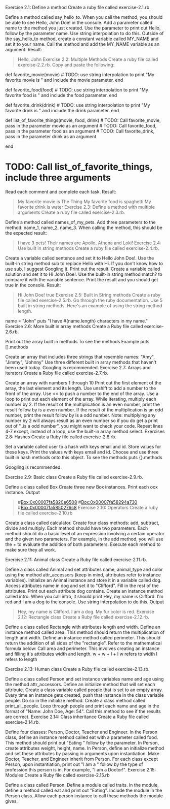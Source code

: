 Exercise 2.1: Define a method
Create a ruby file called exercise-2.1.rb.

Define a method called say_hello_to. When you call the method, you should be able to see Hello, John Doe! in the console.
Add a parameter called name to the method you just created. Use the parameter to print out Hello, follow by the parameter name. Use string interpolation to do this.
Outside of the say_hello_to method, create a constant variable called MY_NAME and set it to your name.
Call the method and add the MY_NAME variable as an argument.
Result:

> Hello, John
> Exercise 2.2: Multiple Methods
> Create a ruby file called exercise-2.2.rb. Copy and paste the following:

def favorite_movie(movie) # TODO: use string interpolation to print "My favorite movie is " and include the movie parameter.
end

def favorite_food(food) # TODO: use string interpolation to print "My favorite food is " and include the food parameter.
end

def favorite_drink(drink) # TODO: use string interpolation to print "My favorite drink is " and include the drink parameter.
end

def list_of_favorite_things(movie, food, drink) # TODO: Call favorite_movie, pass in the parameter movie as an argument # TODO: Call favorite_food, pass in the parameter food as an argument # TODO: Call favorite_drink, pass in the parameter drink as an argument

end

# TODO: Call list_of_favorite_things, include three arguments

Read each comment and complete each task.
Result:

> My favorite movie is The Thing
> My favorite food is spaghetti
> My favorite drink is water
> Exercise 2.3: Define a method with multiple arguments
> Create a ruby file called exercise-2.3.rb.

Define a method called names_of_my_pets. Add three parameters to the method: name_1, name_2, name_3.
When calling the method, this should be the expected result:

> I have 3 pets! Their names are Apollo, Athena and Loki!
> Exercise 2.4: Use built in string methods
> Create a ruby file called exercise-2.4.rb.

Create a variable called sentence and set it to Hello John Doe!. Use the built-in string method sub to replace Hello with Hi. If you don't know how to use sub, I suggest Googling it. Print out the result.
Create a variable called solution and set it to Hi John Doe!. Use the built-in string method match? to compare it with the variable sentence. Print the result and you should get true in the console.
Result:

> Hi John Doe!
> true
> Exercise 2.5: Built in String methods
> Create a ruby file called exercise-2.5.rb. Go through the ruby documentation. Use 5 built in string methods. Here's an example of using the string method length.

name = "John"
puts "I have #{name.length} characters in my name."
Exercise 2.6: More built in array methods
Create a Ruby file called exercise-2.6.rb.

Print out the array built in methods
To see the methods Example puts [].methods

Create an array that includes three strings that resemble names: "Amy", "Jimmy", "Johnny"
Use three different built in array methods that haven't been used today. Googling is recommended.
Exercise 2.7: Arrays and iterators
Create a Ruby file called exercise-2.7.rb.

Create an array with numbers 1 through 10
Print out the first element of the array, the last element and its length.
Use unshift to add a number to the front of the array. Use << to push a number to the end of the array.
Use a loop to print out each element of the array.
While iterating, multiply each number by 2.
If the result of the multiplication is an even number, print the result follow by is a even number.
If the result of the multiplication is an odd number, print the result follow by is a odd number. Note: multiplying any number by 2 will always result as an even number so if you do get a print out of "..is a odd number", you might want to check your code.
Repeat lines 4-7 except, instead of a loop, use the built-in array method select.
Exercises 2.8: Hashes
Create a Ruby file called exercise-2.8.rb.

Set a variable called user to a hash with keys email and id. Store values for these keys.
Print the values with keys email and id.
Choose and use three built in hash methods onto this object.
To see the methods puts {}.methods

Googling is recommended.

Exercise 2.9: Basic class
Create a Ruby file called exercise-2.9.rb.

Define a class called Box
Create three new Box instances.
Print each oox instance.
Output

> #<Box:0x00007fa5820e6508>
> #<Box:0x00007fa58294a730>
> #<Box:0x00007fa5850276c8>
> Exercise 2.10: Operators
> Create a ruby file called exercise-2.10.rb

Create a class called calculator. Create four class methods: add, subtract, divide and multiply. Each method should have two parameters. Each method should do a basic level of an expression involving a certain operator and the given two parameters. For example, in the add method, you will use the + to evaluate the addition of both parameters. Execute each method to make sure they all work.

Exercise 2.11: Animal class
Create a Ruby file called exercise-2.11.rb.

Define a class called Animal and set attributes name, animal_type and color using the method attr_accessors (keep in mind, attributes refer to instance variables).
Initialize an Animal instance and store it in a variable called dog.
Access attributes name in dog and set it to "Clifford". Fill in the rest of the attributes.
Print out each attribute dog contains.
Create an instance method called intro. When you call intro, it should print Hey, my name is Clifford. I'm red and I am a dog to the console. Use string interpolation to do this.
Output

> Hey, my name is Clifford.
> I am a dog.
> My fur color is red.
> Exercise 2.12: Rectangle class
> Create a Ruby file called exercise-2.12.rb.

Define a class called Rectangle with attributes length and width.
Define an instance method called area. This method should return the multiplication of length and width.
Define an instance method called perimeter. This should return the addition of all sides of the "rectangle". Refer to the mathematical formula below:
Call area and perimeter. This involves creating an instance and filling it's attributes width and length.
w + w + l + l
w refers to width l refers to length

Exercise 2.13: Human class
Create a Ruby file called exercise-2.13.rb.

Define a class called Person and set instance variables name and age using the method attr_accessors.
Define an initialize method that will set each attribute.
Create a class variable called people that is set to an empty array.
Every time an instance gets created, push that instance in the class variable people. Do so in the initialize method.
Create a class method called print_all_people. Loop through people and print each name and age in the format of "Name: John Doe, Age: 54". Call this method to see if the results are correct.
Exercise 2.14: Class inheritance
Create a Ruby file called exercise-2.14.rb.

Define four classes: Person, Doctor, Teacher and Engineer.
In the Person class, define an instance method called eat with a parameter called food. This method should print out "Eating " follow by the parameter.
In Person, create attributes weight, height, name.
In Person, define an initialize method and set these attributes by passing in arguments upon instantiation.
Make Doctor, Teacher, and Engineer inherit from Person.
For each class except Person, upon instantiation, print out "I am a " follow by the type of profession this person is in. For example, "I am a Doctor!".
Exercise 2.15: Modules
Create a Ruby file called exercise-2.15.rb

Define a class called Person.
Define a module called traits. In the module, define a method called eat and print out "Eating".
Include the module in the Person class. Allow each person instance to call these methods the module gives.

